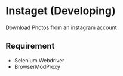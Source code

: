 # Instaget (Developing)
Download Photos from an instagram account

<h2>Requirement</h2>
<ul><li>Selenium Webdriver</li><li>BrowserModProxy</li></ul>
